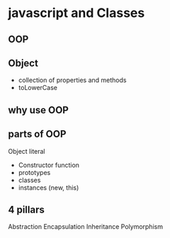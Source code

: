 # javascript and Classes

## OOP

## Object
- collection of properties and methods
- toLowerCase

## why use OOP

## parts of OOP
Object literal
- Constructor function
- prototypes
- classes
- instances (new, this)



## 4 pillars

Abstraction
Encapsulation
Inheritance
Polymorphism